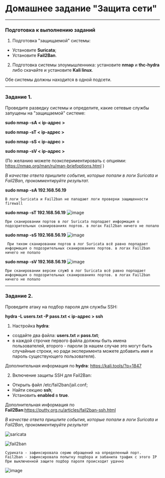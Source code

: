 # Домашнее задание "Защита сети"

------

### Подготовка к выполнению заданий

1. Подготовка "защищаемой" системы:

- Установите **Suricata**;
- Установите **Fail2Ban**.

2. Подготовка системы злоумышленника: установите **nmap** и **thc-hydra** либо скачайте и установите **Kali linux**.

Обе системы должны находится в одной подсети.

------

### Задание 1.

Проведите разведку системы и определите, какие сетевые службы запущены на "защищаемой" системе:

**sudo nmap -sA < ip-адрес >**

**sudo nmap -sT < ip-адрес >**

**sudo nmap -sS < ip-адрес >**

**sudo nmap -sV < ip-адрес >**

(По желанию можете поэкспериментировать с опциями: https://nmap.org/man/ru/man-briefoptions.html )


*В качестве ответа пришлите события, которые попали в логи Suricata и Fail2Ban, прокомментируйте результат.*

**sudo nmap -sA 192.168.56.19** 
>

    В логи Suricata и Fail2ban не пападают логи проверки защищенности firewall
    
**sudo nmap -sT 192.168.56.19**
![image](https://user-images.githubusercontent.com/105008137/187442150-5ca83e76-ca4b-453c-95e2-82e7f1b72a56.png)


    При сканировании портов в лог Suricata порпадает информация о подозрительных сканированиях портов. в логах Fail2ban ничего не попало

**sudo nmap -sS 192.168.56.19**
![image](https://user-images.githubusercontent.com/105008137/187444480-c699b35b-9dba-4e2c-8b57-7a6cb038b433.png)
     
     При тихом сканировании портов в лог Suricata всё равно порпадает информация о подозрительных сканированиях портов. в логах Fail2ban ничего не попало
     
**sudo nmap -sV 192.168.56.19**
![image](https://user-images.githubusercontent.com/105008137/187445002-fa7174d6-c263-4298-a2a9-12b555f941c4.png)

    При сканировании версии служб в лог Suricata всё равно порпадает информация о подозрительных сканированиях портов. в логах Fail2ban ничего не попало

------

### Задание 2.

Проведите атаку на подбор пароля для службы SSH:

**hydra -L users.txt -P pass.txt < ip-адрес > ssh**

1. Настройка **hydra**: 
 
 - создайте два файла: **users.txt** и **pass.txt**;
 - в каждой строчке первого файла должны быть имена пользователей, второго - пароли (в нашем случае это могут быть случайные строки, но ради эксперимента можете добавить имя и пароль существующего пользователя).

Дополнительная информация по **hydra**: https://kali.tools/?p=1847

2. Включение защиты SSH для Fail2Ban:

-  Открыть файл /etc/fail2ban/jail.conf;
-  Найти секцию **ssh**;
-  Установить **enabled**  в **true**.

Дополнительная информация по **Fail2Ban**:https://putty.org.ru/articles/fail2ban-ssh.html



*В качестве ответа пришлите события, которые попали в логи Suricata и Fail2Ban, прокомментируйте результат*

![saricata](https://user-images.githubusercontent.com/105008137/187447853-0ffc6b50-bfaf-4f4e-9dca-03d05ff22115.png "saricata")

![fail2ban](https://user-images.githubusercontent.com/105008137/187447959-1ab685dc-dddb-4d84-b06b-a40e15b98256.png "fail2ban")

    Суриката - зафиксировала серию обращений на определенный порт.
    Fail2ban - зафиксировала попытку подбора и забанила трафик с этого IP
    При выключенной защите подбор пароля происходит удачно
![image](https://user-images.githubusercontent.com/105008137/187451847-48920f85-2ecb-4d8c-9ec5-1ffb3d6d17d4.png)


